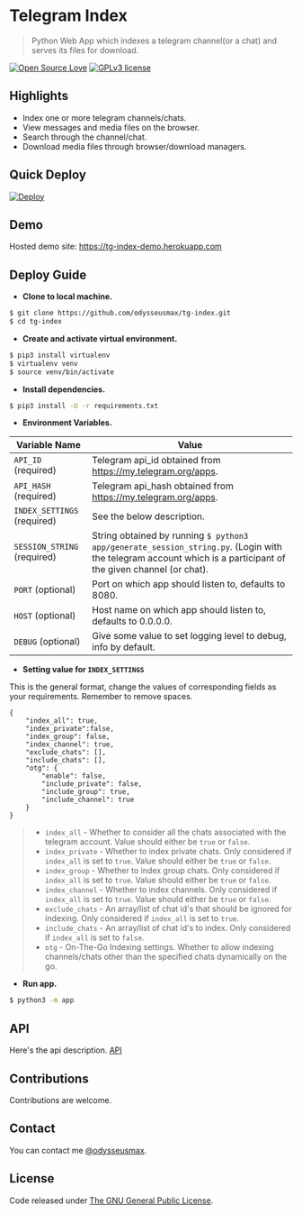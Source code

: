 # Telegram Index

> Python Web App which indexes a telegram channel(or a chat) and serves its files for download.

[![Open Source Love](https://badges.frapsoft.com/os/v1/open-source.png?v=103)](.)  [![GPLv3 license](https://img.shields.io/badge/License-GPLv3-blue.svg)](LICENSE)

## Highlights

* Index one or more telegram channels/chats.
* View messages and media files on the browser.
* Search through the channel/chat.
* Download media files through browser/download managers.

## Quick Deploy

[![Deploy](https://www.herokucdn.com/deploy/button.svg)](https://heroku.com/deploy?template=https://github.com/chintan992/telegram-index/tree/main)

## Demo

Hosted demo site: https://tg-index-demo.herokuapp.com

## Deploy Guide

* **Clone to local machine.**

```bash
$ git clone https://github.com/odysseusmax/tg-index.git
$ cd tg-index
```

* **Create and activate virtual environment.**

```bash
$ pip3 install virtualenv
$ virtualenv venv
$ source venv/bin/activate
```

* **Install dependencies.**

```bash
$ pip3 install -U -r requirements.txt
```

* **Environment Variables.**

| Variable Name | Value
|------------- | -------------
| `API_ID` (required) | Telegram api_id obtained from https://my.telegram.org/apps.
| `API_HASH` (required) | Telegram api_hash obtained from https://my.telegram.org/apps.
| `INDEX_SETTINGS` (required) | See the below description.
| `SESSION_STRING` (required) | String obtained by running `$ python3 app/generate_session_string.py`. (Login with the telegram account which is a participant of the given channel (or chat).
| `PORT` (optional) | Port on which app should listen to, defaults to 8080.
| `HOST` (optional) | Host name on which app should listen to, defaults to 0.0.0.0.
| `DEBUG` (optional) | Give some value to set logging level to debug, info by default.

* **Setting value for `INDEX_SETTINGS`**

This is the general format, change the values of corresponding fields as your requirements. Remember to remove spaces.

```
{
    "index_all": true,
    "index_private":false,
    "index_group": false,
    "index_channel": true,
    "exclude_chats": [],
    "include_chats": [],
    "otg": {
        "enable": false,
        "include_private": false,
        "include_group": true,
        "include_channel": true
    }
}
```
> * `index_all` - Whether to consider all the chats associated with the telegram account. Value should either be `true` or `false`.
> * `index_private` - Whether to index private chats. Only considered if `index_all` is set to `true`. Value should either be `true` or `false`.
> * `index_group` - Whether to index group chats. Only considered if `index_all` is set to `true`. Value should either be `true` or `false`.
> * `index_channel` - Whether to index channels. Only considered if `index_all` is set to `true`. Value should either be `true` or `false`.
> * `exclude_chats` - An array/list of chat id's that should be ignored for indexing. Only considered if `index_all` is set to `true`.
> * `include_chats` - An array/list of chat id's to index. Only considered if `index_all` is set to `false`.
> * `otg` - On-The-Go Indexing settings. Whether to allow indexing channels/chats other than the specified chats dynamically on the go.


* **Run app.**

```bash
$ python3 -m app
```


## API

Here's the api description. [API](https://github.com/odysseusmax/tg-index/wiki/API)

## Contributions

Contributions are welcome.

## Contact

You can contact me [@odysseusmax](https://tx.me/odysseusmax).

## License
Code released under [The GNU General Public License](LICENSE).
